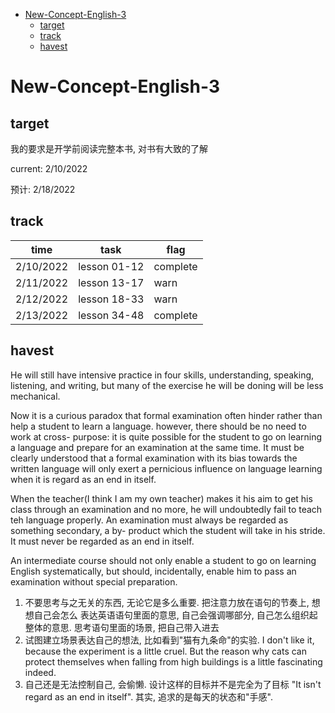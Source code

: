 - [New-Concept-English-3](#new-concept-english-3)
  - [target](#target)
  - [track](#track)
  - [havest](#havest)

# New-Concept-English-3

## target

我的要求是开学前阅读完整本书, 对书有大致的了解

current: 2/10/2022

预计: 2/18/2022

## track

| time      | task         | flag     |
| --------- | ------------ | -------- |
| 2/10/2022 | lesson 01-12 | complete |
| 2/11/2022 | lesson 13-17 | warn     |
| 2/12/2022 | lesson 18-33 | warn     |
| 2/13/2022 | lesson 34-48 | complete |

## havest

He will still have intensive practice in four skills, understanding, speaking,
listening, and writing, but many of the exercise he will be doning will be less
mechanical.

Now it is a curious paradox that formal examination often hinder rather than help
a student to learn a language. however, there should be no need to work at cross-
purpose: it is quite possible for the student to go on learning a language and
prepare for an examination at the same time. It must be clearly understood that
a formal examination with its bias towards the written language will only exert
a pernicious influence on language learning when it is regard as an end in
itself.

When the teacher(I think I am my own teacher) makes it his aim to get his class
through an examination and no more, he will undoubtedly fail to teach teh language
properly. An examination must always be regarded as something secondary, a by-
product which the student will take in his stride. It must never be regarded as an
end in itself.

An intermediate course should not only enable a student to go on learning English
systematically, but should, incidentally, enable him to pass an examination without
special preparation.

1. 不要思考与之无关的东西, 无论它是多么重要. 把注意力放在语句的节奏上, 想想自己会怎么
   表达英语语句里面的意思, 自己会强调哪部分, 自己怎么组织起整体的意思. 思考语句里面的场景, 把自己带入进去
2. 试图建立场景表达自己的想法, 比如看到"猫有九条命"的实验. I don't like it, because
   the experiment is a little cruel. But the reason why cats can protect
   themselves when falling from high buildings is a little fascinating indeed.
3. 自己还是无法控制自己, 会偷懒. 设计这样的目标并不是完全为了目标 "It isn't regard as
   an end in itself". 其实, 追求的是每天的状态和"手感".
